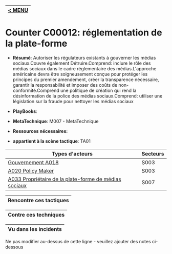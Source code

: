 |[< MENU](../README.md)|
|---|
# Counter C00012: réglementation de la plate-forme

* **Résumé**: Autoriser les régulateurs existants à gouverner les médias sociaux.Couvre également Détruire.Comprend: inclure le rôle des médias sociaux dans le cadre réglementaire des médias.L'approche américaine devra être soigneusement conçue pour protéger les principes du premier amendement, créer la transparence nécessaire, garantir la responsabilité et imposer des coûts de non-conformité.Comprend une politique de création qui rend la désinformation de la police des médias sociaux.Comprend: utiliser une législation sur la fraude pour nettoyer les médias sociaux

* **PlayBooks**:

* **MetaTechnique**: M007 - MetaTechnique

* **Ressources nécessaires:**

* **appartient à la scène tactique**: TA01


|Types d'acteurs |Secteurs |
|----------- |------- |
|[Gouvernement A018](../../generated_pages/actortypes/A018.md) |S003 |
|[A020 Policy Maker](../../generated_pages/actortypes/A020.md) |S003 |
|[A033 Propriétaire de la plate-forme de médias sociaux](../../generated_pages/actortypes/A033.md) |S007 |



|Rencontre ces tactiques |
|---------------------- |

|Contre ces techniques |
|------------------------- |



|Vu dans les incidents |
|----------------- |


Ne pas modifier au-dessus de cette ligne - veuillez ajouter des notes ci-dessous